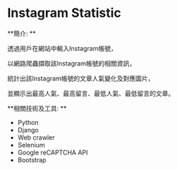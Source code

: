 # Instagram Statistic

**簡介: **

透過用戶在網站中輸入Instagram帳號，

以網路爬蟲擷取該Instagram帳號的相關資訊， 

統計出該Instagram帳號的文章人氣變化及對應圖片， 

並顯示出最高人氣、最高留言、最低人氣、最低留言的文章。

**相關技術及工具: **
 * Python
 * Django 
 * Web crawler 
 * Selenium 
 * Google reCAPTCHA API 
 * Bootstrap
